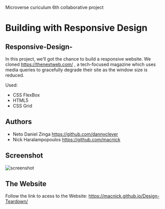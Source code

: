Microverse curiculum 6th collaborative project

# Building with Responsive Design


## Responsive-Design-

In this project, we’ll got the chance to build a responsive website. We cloned https://thenextweb.com/ , a tech-focused magazine which uses media queries to gracefully degrade their site as the window size is reduced.

Used:
 * CSS FlexBox
 * HTML5
 * CSS Grid
 
## Authors

 * Neto Daniel Zinga https://github.com/dannyclever
 * Nick Haralampopoulos https://github.com/macnick

## Screenshot

![screenshot](img/screenshot.jpg) 

## The Website

Follow the link to acess to the Website: https://macnick.github.io/Design-Teardown/
